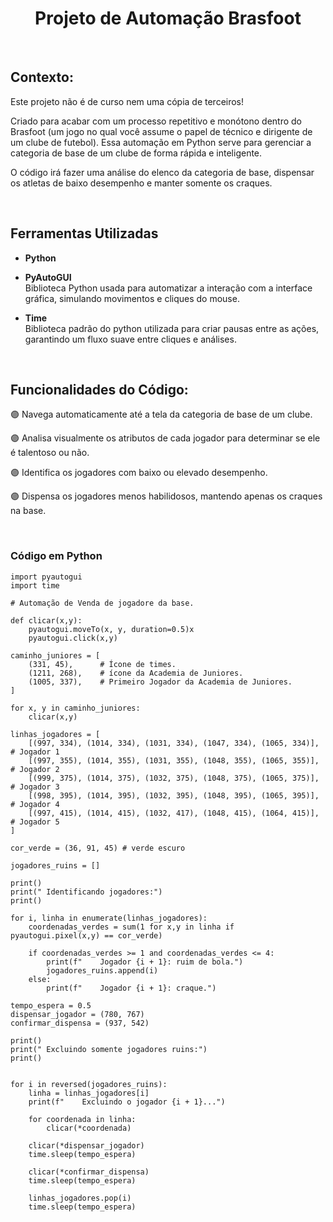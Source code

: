 <h1 align="center"> Projeto de Automação Brasfoot </h1>
</br>

## Contexto:

<p> Este projeto não é de curso nem uma cópia de terceiros! </p>

<p> Criado para acabar com um processo repetitivo e monótono dentro do Brasfoot (um jogo no qual você assume o papel de técnico e dirigente de um clube de futebol). Essa automação em Python serve para gerenciar a categoria de base de um clube de forma rápida e inteligente. </p> 

<p> O código irá fazer uma análise do elenco da categoria de base, dispensar os atletas de baixo desempenho e manter somente os craques. </p>

<br>

## Ferramentas Utilizadas  <br>

- **Python**

- **PyAutoGUI** <br>
Biblioteca Python usada para automatizar a interação com a interface gráfica, simulando movimentos e cliques do mouse. 

- **Time** <br>
Biblioteca padrão do python utilizada para criar pausas entre as ações, garantindo um fluxo suave entre cliques e análises.

</br>

## Funcionalidades do Código:

🟣 Navega automaticamente até a tela da categoria de base de um clube.

🟣 Analisa visualmente os atributos de cada jogador para determinar se ele é talentoso ou não.

🟣 Identifica os jogadores com baixo ou elevado desempenho. 

🟣 Dispensa os jogadores menos habilidosos, mantendo apenas os craques na base.

<br>

### Código em Python
```
import pyautogui
import time

# Automação de Venda de jogadore da base.  

def clicar(x,y):
    pyautogui.moveTo(x, y, duration=0.5)x
    pyautogui.click(x,y)
    
caminho_juniores = [
    (331, 45),      # Ícone de times.
    (1211, 268),    # ícone da Academia de Juniores.
    (1005, 337),    # Primeiro Jogador da Academia de Juniores.
]

for x, y in caminho_juniores:
    clicar(x,y)

linhas_jogadores = [
    [(997, 334), (1014, 334), (1031, 334), (1047, 334), (1065, 334)],  # Jogador 1
    [(997, 355), (1014, 355), (1031, 355), (1048, 355), (1065, 355)],  # Jogador 2
    [(999, 375), (1014, 375), (1032, 375), (1048, 375), (1065, 375)],  # Jogador 3
    [(998, 395), (1014, 395), (1032, 395), (1048, 395), (1065, 395)],  # Jogador 4
    [(997, 415), (1014, 415), (1032, 417), (1048, 415), (1064, 415)],  # Jogador 5
]

cor_verde = (36, 91, 45) # verde escuro

jogadores_ruins = []

print()
print(" Identificando jogadores:")
print()

for i, linha in enumerate(linhas_jogadores):
    coordenadas_verdes = sum(1 for x,y in linha if pyautogui.pixel(x,y) == cor_verde)

    if coordenadas_verdes >= 1 and coordenadas_verdes <= 4:
        print(f"    Jogador {i + 1}: ruim de bola.")
        jogadores_ruins.append(i)  
    else:
        print(f"    Jogador {i + 1}: craque.")

tempo_espera = 0.5
dispensar_jogador = (780, 767)
confirmar_dispensa = (937, 542)

print()     
print(" Excluindo somente jogadores ruins:")
print()


for i in reversed(jogadores_ruins):
    linha = linhas_jogadores[i] 
    print(f"    Excluindo o jogador {i + 1}...")

    for coordenada in linha:
        clicar(*coordenada)

    clicar(*dispensar_jogador)
    time.sleep(tempo_espera)  

    clicar(*confirmar_dispensa)
    time.sleep(tempo_espera)  

    linhas_jogadores.pop(i)  
    time.sleep(tempo_espera)  
```
